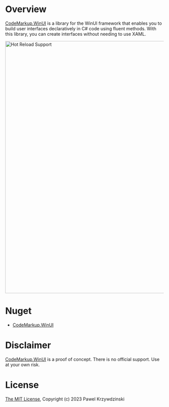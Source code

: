 # Overview

[CodeMarkup.WinUI](https://github.com/idexus/CodeMarkup.WinUI) is a library for the WinUI framework that enables you to build user interfaces declaratively in C# code using fluent methods. With this library, you can create interfaces without needing to use XAML.

<img src="https://github.com/idexus/CodeMarkup.WinUI/raw/main/doc/assets/gallery.jpg" alt="Hot Reload Support" width="800" border="0" />

# Nuget

- [CodeMarkup.WinUI](https://www.nuget.org/packages/CodeMarkup.WinUI)

# Disclaimer

[CodeMarkup.WinUI](https://github.com/idexus/CodeMarkup.WinUI) is a proof of concept. There is no official support. Use at your own risk.

# License 

[The MIT License](LICENSE), Copyright (c) 2023 Pawel Krzywdzinski
